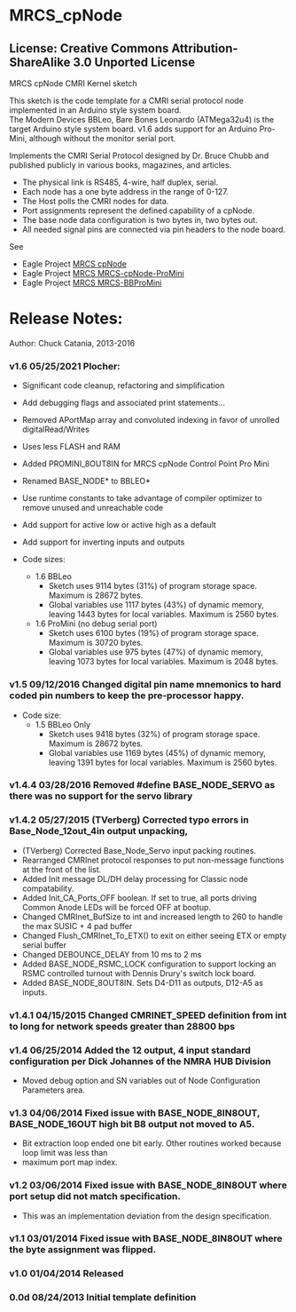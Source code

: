 # MRCS_cpNode 
## License: Creative Commons Attribution-ShareAlike 3.0 Unported License

MRCS cpNode CMRI Kernel sketch

This sketch is the code template for a CMRI serial protocol node implemented in an Arduino style system board.  
The Modern Devices BBLeo, Bare Bones Leonardo (ATMega32u4) is the target Arduino style system board. 
v1.6 adds support for an Arduino Pro-Mini, although without the monitor serial port.
  
Implements the CMRI Serial Protocol designed by Dr. Bruce Chubb and published publicly in various books, magazines, and articles.
  * The physical link is RS485, 4-wire, half duplex, serial.  
  * Each node has a one byte address in the range of 0-127.  
  * The Host polls the CMRI nodes for data.   
  * Port assignments represent the defined capability of a cpNode.
  * The base node data configuration is two bytes in, two bytes out.
  * All needed signal pins are connected via pin headers to the node board.  

See
  * Eagle Project [MRCS cpNode](https://www.spcoast.com/pages/MRCS-cpNode.html)
  * Eagle Project [MRCS MRCS-cpNode-ProMini](https://www.spcoast.com/pages/MRCS-cpNode-ProMini.html)
  * Eagle Project [MRCS MRCS-BBProMini](https://www.spcoast.com/pages/MRCS-BBProMini.html)

# Release Notes:
Author:  Chuck Catania, 2013-2016

### v1.6   05/25/2021  Plocher:
  * Significant code cleanup, refactoring and simplification
  * Add debugging flags and associated print statements...
  * Removed APortMap array and convoluted indexing in favor of unrolled digitalRead/Writes
  * Uses less FLASH and RAM
  * Added PROMINI_8OUT8IN for MRCS cpNode Control Point Pro Mini
  * Renamed BASE_NODE* to BBLEO*
  * Use runtime constants to take advantage of compiler optimizer to remove unused and unreachable code
  * Add support for active low or active high as a default
  * Add support for inverting inputs and outputs

  * Code sizes:                      
    * 1.6 BBLeo
      * Sketch uses 9114 bytes (31%) of program storage space. Maximum is 28672 bytes.
      * Global variables use 1117 bytes (43%) of dynamic memory, leaving 1443 bytes for local variables. Maximum is 2560 bytes.
    * 1.6 ProMini (no debug serial port)
      * Sketch uses 6100 bytes (19%) of program storage space. Maximum is 30720 bytes.
      * Global variables use 975 bytes (47%) of dynamic memory, leaving 1073 bytes for local variables. Maximum is 2048 bytes.

###   v1.5   09/12/2016  Changed digital pin name mnemonics to hard coded pin numbers to keep the pre-processor happy.
  * Code size:
    * 1.5 BBLeo Only
      * Sketch uses 9418 bytes (32%) of program storage space. Maximum is 28672 bytes.
      * Global variables use 1169 bytes (45%) of dynamic memory, leaving 1391 bytes for local variables. Maximum is 2560 bytes.

###   v1.4.4 03/28/2016  Removed #define BASE_NODE_SERVO as there was no support for the servo library

###   v1.4.2 05/27/2015  (TVerberg) Corrected typo errors in Base_Node_12out_4in output unpacking,
  * (TVerberg) Corrected Base_Node_Servo input packing routines.
  * Rearranged CMRInet protocol responses to put non-message functions at the front of the list.
  * Added Init message DL/DH delay processing for Classic node compatability.
  * Added Init_CA_Ports_OFF boolean.  If set to true, all ports driving Common Anode LEDs will be forced OFF at bootup.
  * Changed CMRInet_BufSize to int and increased length to 260 to handle the max SUSIC + 4 pad buffer
  * Changed Flush_CMRInet_To_ETX() to exit on either seeing ETX or empty serial buffer
  * Changed DEBOUNCE_DELAY from 10 ms to 2 ms
  * Added BASE_NODE_RSMC_LOCK configuration to support locking an RSMC controlled turnout with Dennis Drury's switch lock board.
  * Added BASE_NODE_8OUT8IN.  Sets D4-D11 as outputs, D12-A5 as inputs.

###   v1.4.1 04/15/2015  Changed CMRINET_SPEED definition from int to long for network speeds greater than 28800 bps

###   v1.4   06/25/2014  Added the 12 output, 4 input standard configuration per Dick Johannes of the NMRA HUB Division
  * Moved debug option and SN variables out of Node Configuration Parameters area.

###   v1.3   04/06/2014  Fixed issue with BASE_NODE_8IN8OUT, BASE_NODE_16OUT high bit B8 output not moved to A5.
  * Bit extraction loop ended one bit early.  Other routines worked because loop limit was less than
  * maximum port map index.

###   v1.2   03/06/2014  Fixed issue with BASE_NODE_8IN8OUT where port setup did not match specification.
  * This was an implementation deviation from the design specification.

###   v1.1   03/01/2014  Fixed issue with BASE_NODE_8IN8OUT where the byte assignment was flipped.

###   v1.0   01/04/2014  Released

###    0.0d  08/24/2013  Initial template definition

